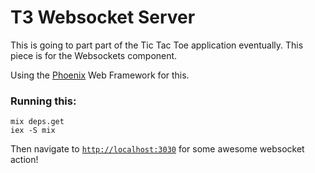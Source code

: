 # T3 Websocket Server

This is going to part part of the Tic Tac Toe application eventually. This piece is for the Websockets component.

Using the [Phoenix](https://github.com/phoenixframework/phoenix) Web Framework for this.

### Running this:

```
mix deps.get
iex -S mix
```

Then navigate to [`http://localhost:3030`](http://localhost:3030) for some awesome websocket action!

